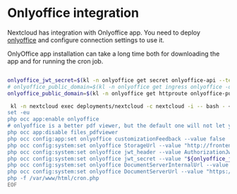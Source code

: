 
# Onlyoffice integration

Nextcloud has integration with Onlyoffice app.
You need to deploy [onlyoffice](../onlyoffice/readme.md)
and configure connection settings to use it.

OnlyOffice app installation can take a long time
both for downloading the app and for running the cron job.

```bash

onlyoffice_jwt_secret=$(kl -n onlyoffice get secret onlyoffice-api --template {{.data.jwt_secret}} | base64 --decode)
# onlyoffice_public_domain=$(kl -n onlyoffice get ingress onlyoffice -o go-template "{{ (index .spec.rules 0).host}}")
onlyoffice_public_domain=$(kl -n onlyoffice get httproute onlyoffice-public -o go-template --template "{{ (index .spec.hostnames 0)}}")

 kl -n nextcloud exec deployments/nextcloud -c nextcloud -i -- bash - << EOF
set -eu
php occ app:enable onlyoffice
# onlyoffice is a better pdf viewer, but the default one will not let you use it
php occ app:disable files_pdfviewer
php occ config:app:set onlyoffice customizationFeedback --value false
php occ config:system:set onlyoffice StorageUrl --value "http://frontend.nextcloud.svc/"
php occ config:system:set onlyoffice jwt_header --value AuthorizationJwt
php occ config:system:set onlyoffice jwt_secret --value "${onlyoffice_jwt_secret}"
php occ config:system:set onlyoffice DocumentServerInternalUrl --value "http://onlyoffice.onlyoffice.svc/"
php occ config:system:set onlyoffice DocumentServerUrl --value "https://${onlyoffice_public_domain}/"
php -f /var/www/html/cron.php
EOF

```
